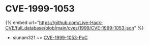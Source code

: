 # CVE-1999-1053
{% embed url="https://github.com/Live-Hack-CVE/full_database/blob/main/cves/1999/CVE-1999-1053.json" %}

* siunam321 ~> [CVE-1999-1053-PoC](https://www.alice-snow.ru/1999/database/cve-1999-1053/cve-1999-1053-poc-siunam321)